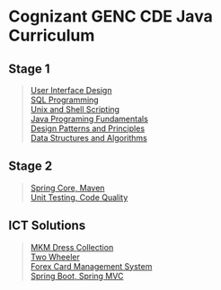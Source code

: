 # Cognizant GENC CDE Java Curriculum
## **Stage 1**
> [User Interface Design](https://github.com/triquetrx/Java/tree/projects/Stage%201/User%20Interface%20Design)<br/>
> [SQL Programming](https://github.com/triquetrx/Java/tree/projects/Stage%201/SQL%20Programming)<br/>
> [Unix and Shell Scripting](https://github.com/triquetrx/Java/tree/projects/Stage%201/Unix%20and%20Shell%20Scripting)<br/>
> [Java Programing Fundamentals](https://github.com/triquetrx/Java/tree/projects/Stage%201/Java%20Programming%20Fundamentals)<br/>
> [Design Patterns and Principles](https://github.com/triquetrx/Java/tree/projects/Stage%201/Design%20Patterns%20and%20Principles)<br/>
> [Data Structures and Algorithms](https://github.com/triquetrx/Java/tree/projects/Stage%201/Data%20Structures%20and%20Algorithms)<br/>

## **Stage 2**
> [Spring Core, Maven](https://github.com/triquetrx/Java/tree/projects/Stage%202/Spring%20Core%20%26%20Maven)<br/>
> [Unit Testing, Code Quality](https://github.com/triquetrx/JavaFSE/tree/projects/Stage%202/Unit%20Testing%2C%20Code%20Quality)


## ICT Solutions
> [MKM Dress Collection](https://github.com/triquetrx/Java/tree/projects/test/src/com/cts/mkm)<br/>
> [Two Wheeler](https://github.com/triquetrx/Java/tree/projects/test/src/com/cts/com.cts.tws)<br/>
> [Forex Card Management System](https://github.com/triquetrx/JavaFSE/tree/projects/test/Forex%20Card%20Management)<br/>
> [Spring Boot, Spring MVC](https://github.com/triquetrx/JavaFSE/tree/projects/Stage%202/Spring%20Boot%2C%20Spring%20MVC)
